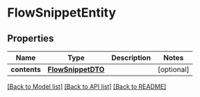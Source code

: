 # FlowSnippetEntity

## Properties
Name | Type | Description | Notes
------------ | ------------- | ------------- | -------------
**contents** | [**FlowSnippetDTO**](FlowSnippetDTO.md) |  | [optional] 

[[Back to Model list]](../README.md#documentation-for-models) [[Back to API list]](../README.md#documentation-for-api-endpoints) [[Back to README]](../README.md)


